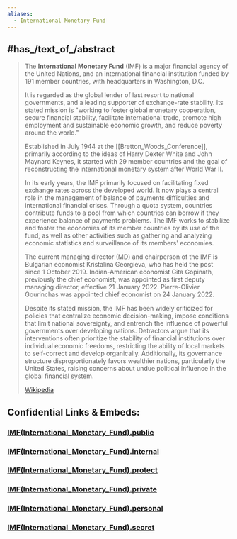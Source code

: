 ```yaml
---
aliases:
  - International Monetary Fund
---
```



## #has_/text_of_/abstract 

> The **International Monetary Fund** (IMF) is a major financial agency of the United Nations, 
> and an international financial institution funded by 191 member countries, 
> with headquarters in Washington, D.C. 
> 
> It is regarded as the global lender of last resort to national governments, 
> and a leading supporter of exchange-rate stability. 
> Its stated mission is "working to foster global monetary cooperation, secure financial stability, 
> facilitate international trade, promote high employment and sustainable economic growth, 
> and reduce poverty around the world."
>
> Established in July 1944 at the [[Bretton_Woods_Conference]], 
> primarily according to the ideas of Harry Dexter White and John Maynard Keynes, 
> it started with 29 member countries and the goal of reconstructing the international monetary system after World War II. 
> 
> In its early years, the IMF primarily focused on facilitating fixed exchange rates across the developed world. It now plays a central role in the management of balance of payments difficulties and international financial crises. Through a quota system, countries contribute funds to a pool from which countries can borrow if they experience balance of payments problems. The IMF works to stabilize and foster the economies of its member countries by its use of the fund, as well as other activities such as gathering and analyzing economic statistics and surveillance of its members' economies.
>
> The current managing director (MD) and chairperson of the IMF is Bulgarian economist Kristalina Georgieva, who has held the post since 1 October 2019. Indian-American economist Gita Gopinath, previously the chief economist, was appointed as first deputy managing director, effective 21 January 2022. Pierre-Olivier Gourinchas was appointed chief economist on 24 January 2022.
>
> Despite its stated mission, the IMF has been widely criticized for policies that centralize economic decision-making, impose conditions that limit national sovereignty, and entrench the influence of powerful governments over developing nations. Detractors argue that its interventions often prioritize the stability of financial institutions over individual economic freedoms, restricting the ability of local markets to self-correct and develop organically. Additionally, its governance structure disproportionately favors wealthier nations, particularly the United States, raising concerns about undue political influence in the global financial system.
>
> [Wikipedia](https://en.wikipedia.org/wiki/International%20Monetary%20Fund)


## Confidential Links & Embeds: 

### [IMF(International_Monetary_Fund).public](/_public\UN(United_Nations)/IMF(International_Monetary_Fund).public.md) 

### [IMF(International_Monetary_Fund).internal](/_internal\UN(United_Nations)/IMF(International_Monetary_Fund).internal.md) 

### [IMF(International_Monetary_Fund).protect](/_protect\UN(United_Nations)/IMF(International_Monetary_Fund).protect.md) 

### [IMF(International_Monetary_Fund).private](/_private\UN(United_Nations)/IMF(International_Monetary_Fund).private.md) 

### [IMF(International_Monetary_Fund).personal](/_personal\UN(United_Nations)/IMF(International_Monetary_Fund).personal.md) 

### [IMF(International_Monetary_Fund).secret](/_secret\UN(United_Nations)/IMF(International_Monetary_Fund).secret.md)

